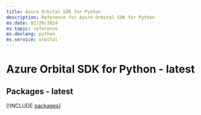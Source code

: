 ```yaml
---
title: Azure Orbital SDK for Python
description: Reference for Azure Orbital SDK for Python
ms.date: 02/29/2024
ms.topic: reference
ms.devlang: python
ms.service: orbital
---
```

# Azure Orbital SDK for Python - latest
## Packages - latest
[!INCLUDE [packages](orbital-index.md)]